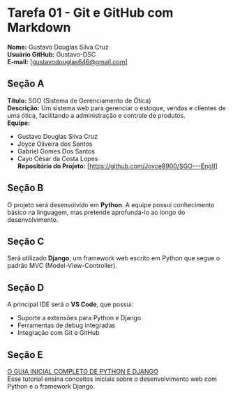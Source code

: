 # Tarefa 01 - Git e GitHub com Markdown
**Nome:** Gustavo Douglas Silva Cruz  
**Usuário GitHub:** Gustavo-DSC  
**E-mail:** [gustavodouglas646@gmail.com] 

## Seção A 
**Título:** SGO (Sistema de Gerenciamento de Ótica)  
**Descrição:** Um sistema web para gerenciar o estoque, vendas e clientes de uma ótica, facilitando a administração e controle de produtos.  
**Equipe:**  
- Gustavo Douglas Silva Cruz  
- Joyce Oliveira dos Santos  
- Gabriel Gomes Dos Santos  
- Cayo César da Costa Lopes  
**Repositório do Projeto:** [https://github.com/Joyce8900/SGO---EngII]

## Seção B
O projeto será desenvolvido em **Python**. A equipe possui conhecimento básico na linguagem, mas pretende aprofundá-lo ao longo do desenvolvimento.  

## Seção C 
Será utilizado **Django**, um framework web escrito em Python que segue o padrão MVC (Model-View-Controller).

## Seção D 
A principal IDE será o **VS Code**, que possui:  
- Suporte a extensões para Python e Django  
- Ferramentas de debug integradas  
- Integração com Git e GitHub  

## Seção E
[O GUIA INICIAL COMPLETO DE PYTHON E DJANGO](https://youtu.be/YW113aC8TII?si=7vBYD_ckRb2TRXBD)  
Esse tutorial ensina conceitos iniciais sobre o desenvolvimento web com Python e o framework Django.